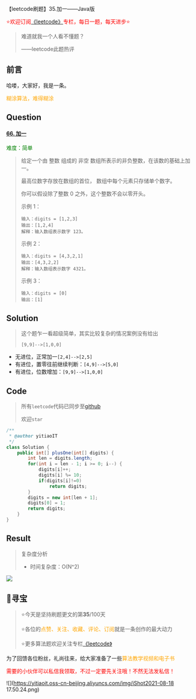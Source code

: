 【leetcode刷题】35.加一——Java版

<font color=red>⭐欢迎订阅[《leetcode》](https://blog.csdn.net/skylibiao/category_10867560.html)专栏，每日一题，每天进步⭐</font>

>难道就我一个人看不懂题？
>
>——leetcode此题热评

## 前言

哈喽，大家好，我是一条。

<font color=orange>糊涂算法，难得糊涂</font>

## Question

#### [66. 加一](https://leetcode-cn.com/problems/plus-one/)

<font color=green>难度：简单</font>

>给定一个由 整数 组成的 非空 数组所表示的非负整数，在该数的基础上加一。
>
>最高位数字存放在数组的首位， 数组中每个元素只存储单个数字。
>
>你可以假设除了整数 0 之外，这个整数不会以零开头。
>
>示例 1：
>
>```
>输入：digits = [1,2,3]
>输出：[1,2,4]
>解释：输入数组表示数字 123。
>```
>
>示例 2：
>
>```
>输入：digits = [4,3,2,1]
>输出：[4,3,2,2]
>解释：输入数组表示数字 4321。
>```
>
>示例 3：
>
>```
>输入：digits = [0]
>输出：[1]
>```

## Solution

>这个题乍一看超级简单，其实比较复杂的情况案例没有给出
>
>`[9,9]-->[1,0,0]`

- 无进位，正常加一`[2,4]-->[2,5]`
- 有进位，置零往前继续判断：`[4,9]-->[5,0]`
- 有进位，位数增加：`[9,9]-->[1,0,0]`


## Code

>所有`leetcode`代码已同步至[github](https://github.com/lbsys)
>
>欢迎`star`

```java
/**
 * @author yitiaoIT
 */
class Solution {
    public int[] plusOne(int[] digits) {
        int len = digits.length;
        for(int i = len - 1; i >= 0; i--) {
            digits[i]++;
            digits[i] %= 10;
            if(digits[i]!=0)
                return digits;
        }
        digits = new int[len + 1];
        digits[0] = 1;
        return digits;
    }
}
```

## Result

> 复杂度分析
>
> - 时间复杂度：O(N^2) 


![](https://yitiaoit.oss-cn-beijing.aliyuncs.com/img/image-20210818231523177.png)

## 🌈寻宝

>⭐今天是坚持刷题更文的第**35**/100天
>
>⭐各位的<font color=orange>点赞、关注、收藏、评论、订阅</font>就是一条创作的最大动力
>
>⭐更多算法题欢迎关注专栏[《leetcode》](https://blog.csdn.net/skylibiao/category_10867560.html)

为了回馈各位粉丝，礼尚往来，给大家准备了一些<font color=orange>算法教学视频和电子书</font>

<font color=red>需要的小伙伴可以私信我领取，不过一定要先关注哦！不然无法发私信！</font>

![](https://yitiaoit.oss-cn-beijing.aliyuncs.com/img/iShot2021-08-18 17.50.24.png)